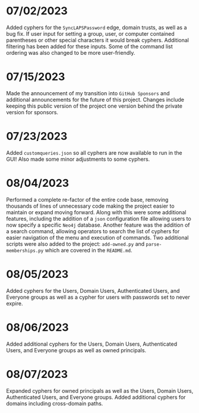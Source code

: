 # 07/02/2023

Added cyphers for the `SyncLAPSPassword` edge, domain trusts, as well as a bug fix. If user input for setting a group, user, or computer contained parentheses or other special characters it would break cyphers. Additional filtering has been added for these inputs. Some of the command list ordering was also changed to be more user-friendly.

# 07/15/2023

Made the announcement of my transition into `GitHub Sponsors` and additional announcements for the future of this project. Changes include keeping this public version of the project one version behind the private version for sponsors.

# 07/23/2023

Added `customqueries.json` so all cyphers are now available to run in the GUI! Also made some minor adjustments to some cyphers.

# 08/04/2023

Performed a complete re-factor of the entire code base, removing thousands of lines of unnecessary code making the project easier to maintain or expand moving forward. Along with this were some additional features, including the addition of a `json` configuration file allowing users to now specify a specific `Neo4j` database. Another feature was the addition of a search command, allowing operators to search the list of cyphers for easier navigation of the menu and execution of commands. Two additional scripts were also added to the project: `add-owned.py` and `parse-memberships.py` which are covered in the `README.md`.

# 08/05/2023

Added cyphers for the Users, Domain Users, Authenticated Users, and Everyone groups as well as a cypher for users with passwords set to never expire.

# 08/06/2023

Added additional cyphers for the Users, Domain Users, Authenticated Users, and Everyone groups as well as owned principals.

# 08/07/2023

Expanded cyphers for owned principals as well as the Users, Domain Users, Authenticated Users, and Everyone groups. Added additional cyphers for domains including cross-domain paths.